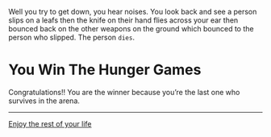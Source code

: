 Well you try to get down, you hear noises. You look back and see a person slips on a leafs then the knife on their hand flies across your ear then bounced back on the other weapons on the ground which bounced to the person who slipped. The person `dies`. 

# You Win The Hunger Games 

Congratulations!! You are the winner because you’re the last one who survives in the arena. 

---

[Enjoy the rest of your life](https://github.com/Rajabb4685/cyoa-hunger-games)
